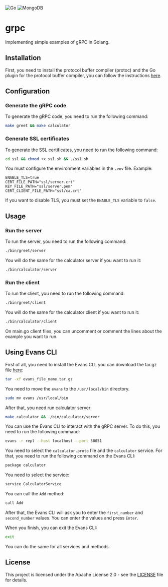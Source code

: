 ![Go](https://img.shields.io/badge/Go-%2300ADD8.svg?logo=go&logoColor=white) ![MongoDB](https://img.shields.io/badge/MongoDB-47A248.svg?logo=MongoDB&logoColor=white)

# grpc

Implementing simple examples of gRPC in Golang.

## Installation

First, you need to install the protocol buffer compiler (protoc) and the Go plugin for the protocol buffer compiler, you can follow the instructions [here](https://grpc.io/docs/protoc-installation/).

## Configuration

### Generate the gRPC code

To generate the gRPC code, you need to run the following command:

```bash
make greet && make calculator
```

### Generate SSL certificates

To generate the SSL certificates, you need to run the following command:

```bash
cd ssl && chmod +x ssl.sh && ./ssl.sh
```

You must configure the environment variables in the `.env` file. Example:

```.env
ENABLE_TLS=true
CERT_FILE_PATH="ssl/server.crt"
KEY_FILE_PATH="ssl/server.pem"
CERT_CLIENT_FILE_PATH="ssl/ca.crt"
```

If you want to disable TLS, you must set the `ENABLE_TLS` variable to `false`.

## Usage

### Run the server

To run the server, you need to run the following command:

```bash
./bin/greet/server
```

You will do the same for the calculator server if you want to run it:

```bash
./bin/calculator/server
```

### Run the client

To run the client, you need to run the following command:

```bash
./bin/greet/client
```

You will do the same for the calculator client if you want to run it:

```bash
./bin/calculator/client
```

On main.go client files, you can uncomment or comment the lines about the example you want to run.

## Using Evans CLI

First of all, you need to install the Evans CLI, you can download the tar.gz file [here](https://github.com/ktr0731/evans):

```bash
tar -xf evans_file_name.tar.gz
```

You need to move the `evans` to the `/usr/local/bin` directory.

```bash
sudo mv evans /usr/local/bin
```

After that, you need run calculator server:

```bash
make calculator && ./bin/calculator/server
```

You can use the Evans CLI to interact with the gRPC server. To do this, you need to run the following command:

```bash
evans -r repl --host localhost --port 50051
```

You need to select the `calculator.proto` file and the `calculator` service. For that, you need to run the following command on the Evans CLI:

```bash
package calculator
```

You need to select the service:

```bash
service CalculatorService
```

You can call the `Add` method:

```bash
call Add
```

After that, the Evans CLI will ask you to enter the `first_number` and `second_number` values. You can enter the values and press `Enter`.

When you finish, you can exit the Evans CLI:

```bash
exit
```

You can do the same for all services and methods.

## License

This project is licensed under the Apache License 2.0 - see the [LICENSE](LICENSE) file for details.
